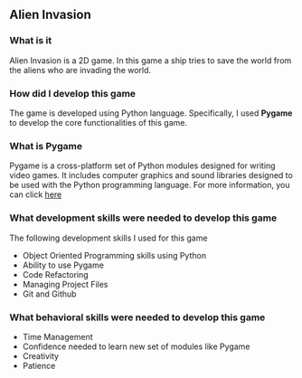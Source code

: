 ## Alien Invasion

### What is it

Alien Invasion is a 2D game. In this game a ship tries to save the world from the aliens who are invading the world.

### How did I develop this game

The game is developed using Python language. Specifically, I used **Pygame** to develop the core functionalities of this game.

### What is Pygame

Pygame is a cross-platform set of Python modules designed for writing video games. It includes computer graphics and sound libraries designed to be used with the Python programming language.
For more information, you can click [here](http://github.com)

### What development skills were needed to develop this game

The following development skills I used for this game

*	Object Oriented Programming skills using Python
*	Ability to use Pygame
* 	Code Refactoring
* 	Managing Project Files
*	Git and Github

### What behavioral skills were needed to develop this game

*	Time Management
*	Confidence needed to learn new set of modules like Pygame
*	Creativity
*	Patience
